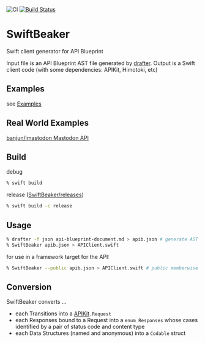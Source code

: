 ![CI](https://github.com/banjun/SwiftBeaker/workflows/CI/badge.svg)
[![Build Status](https://app.bitrise.io/app/9ad8bb7ebc1fcbad/status.svg?token=6YtIRLZAuCDIi5bkYjXqXg)](https://app.bitrise.io/app/9ad8bb7ebc1fcbad)

SwiftBeaker
===========

Swift client generator for API Blueprint

Input file is an API Blueprint AST file generated by [drafter](https://github.com/apiaryio/drafter).
Output is a Swift client code (with some dependencies: APIKit, Himotoki, etc)

## Examples

see [Examples](./Examples)

## Real World Examples

[banjun/imastodon Mastodon API](https://github.com/banjun/imastodon/blob/m%40ster/API/Mastodon.swift)

## Build

debug

```sh
% swift build
```

release ([SwiftBeaker/releases](https://github.com/banjun/SwiftBeaker/releases))

```sh
% swift build -c release
```

## Usage

```sh
% drafter -f json api-blueprint-document.md > apib.json # generate AST using drafter (ver. 5)
% SwiftBeaker apib.json > APIClient.swift
```

for use in a framework target for the API:

```sh
% SwiftBeaker --public apib.json > APIClient.swift # public memberwise init & public members
```

## Conversion

SwiftBeaker converts ...

* each Transitions into a [APIKit](https://github.com/ishkawa/APIKit)`.Request`
* each Responses bound to a Request into a `enum Responses` whose cases identified by a pair of status code and content type
* each Data Structures (named and anonymous) into a `Codable` struct


